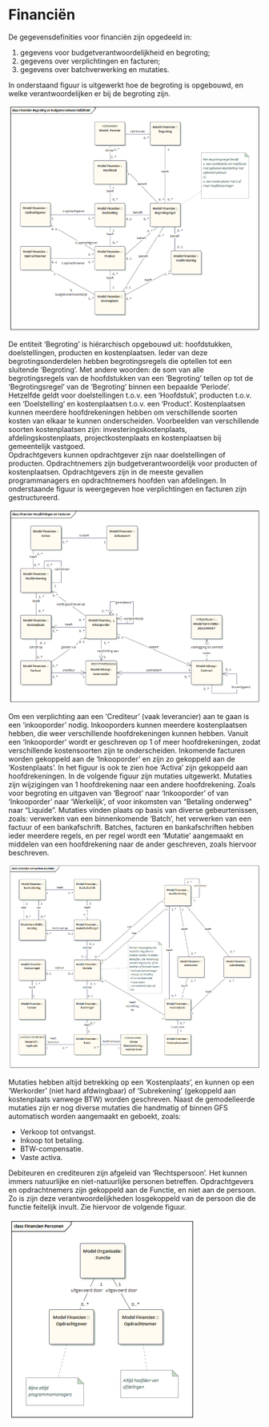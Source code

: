 # Financiën

De gegevensdefinities voor financiën zijn opgedeeld in:

1. gegevens voor budgetverantwoordelijkheid en begroting;
2. gegevens over verplichtingen en facturen;
3. gegevens over batchverwerking en mutaties.

In onderstaand figuur is uitgewerkt hoe de begroting is opgebouwd, en welke verantwoordelijken er bij de begroting zijn.

![Begroting en Budget Financiën][financienBegrotingEnBudget]

De entiteit ‘Begroting’ is hiërarchisch opgebouwd uit: hoofdstukken, doelstellingen, producten en kostenplaatsen. Ieder van deze begrotingsonderdelen hebben begrotingsregels die optellen tot een sluitende ‘Begroting’. Met andere woorden: de som van alle begrotingsregels van de hoofdstukken van een ‘Begroting’ tellen op tot de ‘Begrotingsregel’ van de ‘Begroting’ binnen een bepaalde ‘Periode’. Hetzelfde geldt voor doelstellingen t.o.v. een ‘Hoofdstuk’, producten t.o.v. een ‘Doelstelling’ en kostenplaatsen t.o.v. een ‘Product’.
Kostenplaatsen kunnen meerdere hoofdrekeningen hebben om verschillende soorten kosten van elkaar te kunnen onderscheiden. Voorbeelden van verschillende soorten kostenplaatsen zijn: investeringskostenplaats, afdelingskostenplaats, projectkostenplaats en kostenplaatsen bij gemeentelijk vastgoed.  
Opdrachtgevers kunnen opdrachtgever zijn naar doelstellingen of producten. Opdrachtnemers zijn budgetverantwoordelijk voor producten of kostenplaatsen. Opdrachtgevers zijn in de meeste gevallen programmanagers en opdrachtnemers hoofden van afdelingen.
In onderstaande figuur is weergegeven hoe verplichtingen en facturen zijn gestructureerd.

![Verplichtingen en Facturen Financiën][financienVerplichtingenEnFacturen]

Om een verplichting aan een ‘Crediteur’ (vaak leverancier) aan te gaan is een ‘inkooporder’ nodig. Inkooporders kunnen meerdere kostenplaatsen hebben, die weer verschillende hoofdrekeningen kunnen hebben. Vanuit een ‘Inkooporder’ wordt er geschreven op 1 of meer hoofdrekeningen, zodat verschillende kostensoorten zijn te onderscheiden.  Inkomende facturen worden gekoppeld aan de ‘Inkooporder’ en zijn zo gekoppeld aan de ‘Kostenplaats’. In het figuur is ook te zien hoe ‘Activa’ zijn gekoppeld aan hoofdrekeningen.
In de volgende figuur zijn mutaties uitgewerkt. Mutaties zijn wijzigingen van 1 hoofdrekening naar een andere hoofdrekening. Zoals voor begroting en uitgaven van ‘Begroot’ naar ‘Inkooporder’ of van ‘Inkooporder’ naar ‘Werkelijk’, of voor inkomsten van “Betaling onderweg" naar  “Liquide”.
Mutaties vinden plaats op basis van diverse gebeurtenissen, zoals: verwerken van een binnenkomende ‘Batch’, het verwerken van een factuur of een bankafschrift. Batches, facturen en bankafschriften hebben ieder meerdere regels, en per regel wordt een ‘Mutatie’ aangemaakt en middelen van een hoofdrekening naar de ander geschreven, zoals hiervoor beschreven.

![Verwerken Mutaties Financiën][financienVerwerkenMutaties]

Mutaties hebben altijd betrekking op een ‘Kostenplaats’, en kunnen op een ‘Werkorder’ (niet hard afdwingbaar) of ‘Subrekening’ (gekoppeld aan kostenplaats vanwege BTW) worden geschreven. 
Naast de gemodelleerde mutaties zijn er nog diverse mutaties die handmatig of binnen GFS automatisch worden aangemaakt en geboekt, zoals:

- Verkoop tot ontvangst.
- Inkoop tot betaling.
- BTW-compensatie.
- Vaste activa.

Debiteuren en crediteuren zijn afgeleid van ‘Rechtspersoon’. Het kunnen immers natuurlijke en niet-natuurlijke personen betreffen. Opdrachtgevers en opdrachtnemers zijn gekoppeld aan de Functie, en niet aan de persoon. Zo is zijn deze verantwoordelijkheden losgekoppeld van de persoon die de functie feitelijk invult. Zie hiervoor de volgende figuur.

![Personen en Financiën][financienPersonen]

[financienBegrotingEnBudget]: image/EAID_42C2960F_FED7_467e_AAB1_5195BED59A39.gif "Begroting en Budget Financiën"
[financienVerplichtingenEnFacturen]: image/EAID_0723EB5C_4A2C_44d4_B15B_37AC71B5D711.gif "Verplichtingen en Facturen Financiën"
[financienVerwerkenMutaties]: image/EAID_B758018F_CB22_420e_B4E4_E17EB5F71EDA.gif "Verwerken Mutaties Financiën"
[financienPersonen]: image/EAID_CB1E27F6_9539_4037_8A93_07CC937D5D2E.gif "Personen en Financiën"

